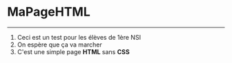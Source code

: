 # MaPageHTML

-------------------------------------------------
1. Ceci est un test pour les élèves de 1ère NSI
2. On espère que ça va marcher
3. C'est une simple page **HTML** sans **CSS**
